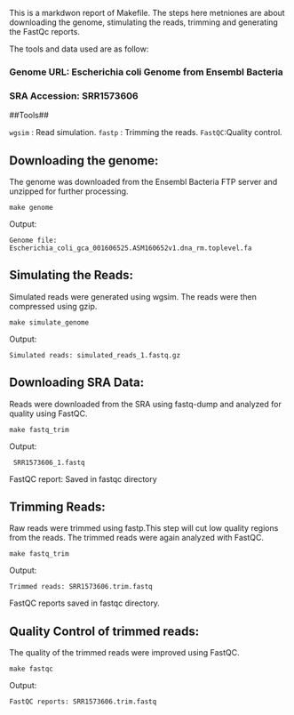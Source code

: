 

This is a markdwon report of Makefile. The steps here metniones are about downloading the genome, stimulating the reads, trimming and generating the FastQc reports. 


The tools and data used are as follow:
### Genome URL: Escherichia coli Genome from Ensembl Bacteria
### SRA Accession: SRR1573606

##Tools##
 
`wgsim` : Read simulation.
`fastp` : Trimming the reads.
`FastQC`:Quality control.


## Downloading the genome: 
The genome was downloaded from the Ensembl Bacteria FTP server and unzipped for further processing.

```
make genome
```

Output:
```
Genome file: Escherichia_coli_gca_001606525.ASM160652v1.dna_rm.toplevel.fa
```

## Simulating the Reads:
Simulated reads were generated using wgsim. The reads were then compressed using gzip.
```
make simulate_genome
```
Output:
```
Simulated reads: simulated_reads_1.fastq.gz
```

## Downloading SRA Data:
Reads were downloaded from the SRA using fastq-dump and analyzed for quality using FastQC.
```
make fastq_trim
```

Output:
```
 SRR1573606_1.fastq
 ```
FastQC report: Saved in fastqc directory

## Trimming Reads:
Raw reads were trimmed using fastp.This step will cut low quality regions from the reads. The trimmed reads were again analyzed with FastQC.
```
make fastq_trim
```
Output:
```
Trimmed reads: SRR1573606.trim.fastq
```
FastQC reports saved in fastqc directory.

## Quality Control of trimmed reads:
The quality of the trimmed reads were improved using FastQC.
```
make fastqc
```
Output:
```
FastQC reports: SRR1573606.trim.fastq
```
